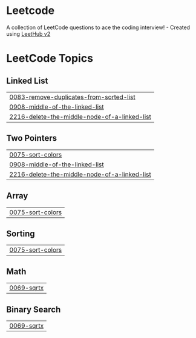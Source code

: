 # Leetcode
A collection of LeetCode questions to ace the coding interview! - Created using [LeetHub v2](https://github.com/arunbhardwaj/LeetHub-2.0)

<!---LeetCode Topics Start-->
# LeetCode Topics
## Linked List
|  |
| ------- |
| [0083-remove-duplicates-from-sorted-list](https://github.com/Tanmay052002/Leetcode/tree/master/0083-remove-duplicates-from-sorted-list) |
| [0908-middle-of-the-linked-list](https://github.com/Tanmay052002/Leetcode/tree/master/0908-middle-of-the-linked-list) |
| [2216-delete-the-middle-node-of-a-linked-list](https://github.com/Tanmay052002/Leetcode/tree/master/2216-delete-the-middle-node-of-a-linked-list) |
## Two Pointers
|  |
| ------- |
| [0075-sort-colors](https://github.com/Tanmay052002/Leetcode/tree/master/0075-sort-colors) |
| [0908-middle-of-the-linked-list](https://github.com/Tanmay052002/Leetcode/tree/master/0908-middle-of-the-linked-list) |
| [2216-delete-the-middle-node-of-a-linked-list](https://github.com/Tanmay052002/Leetcode/tree/master/2216-delete-the-middle-node-of-a-linked-list) |
## Array
|  |
| ------- |
| [0075-sort-colors](https://github.com/Tanmay052002/Leetcode/tree/master/0075-sort-colors) |
## Sorting
|  |
| ------- |
| [0075-sort-colors](https://github.com/Tanmay052002/Leetcode/tree/master/0075-sort-colors) |
## Math
|  |
| ------- |
| [0069-sqrtx](https://github.com/Tanmay052002/Leetcode/tree/master/0069-sqrtx) |
## Binary Search
|  |
| ------- |
| [0069-sqrtx](https://github.com/Tanmay052002/Leetcode/tree/master/0069-sqrtx) |
<!---LeetCode Topics End-->